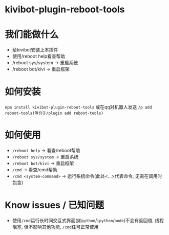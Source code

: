 # kivibot-plugin-reboot-tools

# 我们能做什么
* 给kivibot安装上本插件
* 使用/reboot help看查帮助
* /reboot sys/system  ->  重启系统
* /reboot bot/kivi  ->  重启框架

# 如何安装
`npm install kivibot-plugin-reboot-tools`
或在qq对机器人发送
`/p add reboot-tools(等价于/plugin add reboot-tools)`

# 如何使用
* `/reboot help`  ->  看查/reboot帮助
* `/reboot sys/system`  ->  重启系统
* `/reboot bot/kivi`  ->  重启框架
* `/cmd`  ->  看查/cmd帮助
* `/cmd <system-command>`  ->  运行系统命令(此处<...>代表命令, 无需在调用时包含)

# Know issues / 已知问题
* 使用`/cmd`运行长时间交互式界面(如`python`/`ipython`/`node`)不会有返回值, 线程阻塞, 但不影响其他功能, `/cmd`任可正常使用

